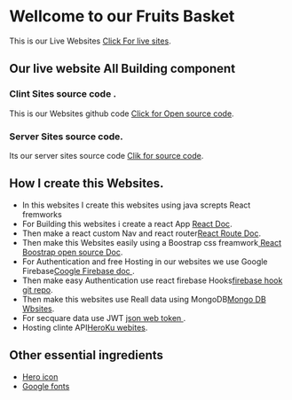 # Wellcome to our Fruits Basket

This is our Live Websites [Click For live sites](https://fruits-basket-b1fcb.web.app).

## Our live website All Building component 

### Clint Sites source code .
This is our Websites github code  [Click for Open source code](https://github.com/ProgrammingHeroWC4/warehouse-management-client-side-AB-Siddique278).


### Server Sites source code.
Its our server sites source code [Clik for source code](https://github.com/ProgrammingHeroWC4/warehouse-management-server-side-AB-Siddique278).


## How I create this Websites.
* In this websites I create this websites using java screpts React fremworks 
* For Building this websites i create a react App [React Doc](https://reactjs.org/docs/create-a-new-react-app.html).
* Then make a react custom Nav and react router[React Route Doc](https://reactrouter.com/docs/en/v6/getting-started/installation).
* Then make this Websites easily using a Boostrap css freamwork[ React Boostrap open source Doc](https://react-bootstrap.github.io/getting-started/introduction).
* For Authentication and free Hosting in our websites we use Google Firebase[Coogle Firebase doc ](https://firebase.google.com/?gclid=CjwKCAjw9e6SBhB2EiwA5myr9sSx8iWwz3QVj2tq2prL1Mh2ReYYvB3faVnXlYkDHKjZvqf2ENmWxxoCuCoQAvD_BwE&gclsrc=aw.ds).
* Then make easy Authentication use react firebase Hooks[firebase hook git repo](https://github.com/CSFrequency/react-firebase-hooks).
* Then make this websites use Reall data using MongoDB[Mongo DB Wbsites](https://www.mongodb.com/cloud/atlas/efficiency?utm_source=google&utm_campaign=gs_footprint_row_search_core_brand_atlas_desktop&utm_term=mongodb%20atlas&utm_medium=cpc_paid_search&utm_ad=e&utm_ad_campaign_id=12212624584&adgroup=115749713503&gclid=CjwKCAjw682TBhATEiwA9crl3_05_KkZ8mkIzfNUmmpbBEXFuNEoszO4e1Xv8lRAYcsC5UqynVKRbRoCtTsQAvD_BwE).
* For secquare data use JWT [json web token ](https://jwt.io/).
* Hosting clinte API[HeroKu webites](https://id.heroku.com/login).


##  Other essential ingredients
* [Hero icon](https://heroicons.com/)
* [Google fonts](https://fonts.google.com/)